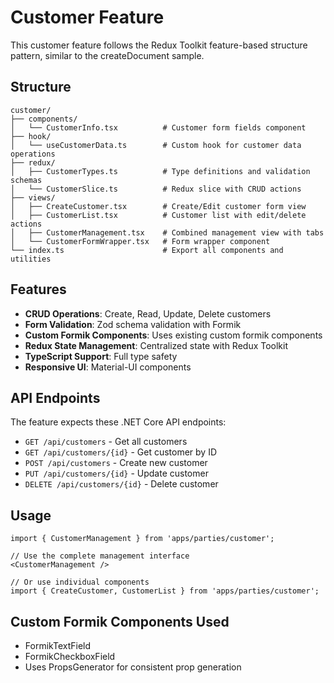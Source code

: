 # Customer Feature

This customer feature follows the Redux Toolkit feature-based structure pattern, similar to the createDocument sample.

## Structure

```
customer/
├── components/
│   └── CustomerInfo.tsx          # Customer form fields component
├── hook/
│   └── useCustomerData.ts        # Custom hook for customer data operations
├── redux/
│   ├── CustomerTypes.ts          # Type definitions and validation schemas
│   └── CustomerSlice.ts          # Redux slice with CRUD actions
├── views/
│   ├── CreateCustomer.tsx        # Create/Edit customer form view
│   ├── CustomerList.tsx          # Customer list with edit/delete actions
│   ├── CustomerManagement.tsx    # Combined management view with tabs
│   └── CustomerFormWrapper.tsx   # Form wrapper component
└── index.ts                      # Export all components and utilities
```

## Features

- **CRUD Operations**: Create, Read, Update, Delete customers
- **Form Validation**: Zod schema validation with Formik
- **Custom Formik Components**: Uses existing custom formik components
- **Redux State Management**: Centralized state with Redux Toolkit
- **TypeScript Support**: Full type safety
- **Responsive UI**: Material-UI components

## API Endpoints

The feature expects these .NET Core API endpoints:

- `GET /api/customers` - Get all customers
- `GET /api/customers/{id}` - Get customer by ID
- `POST /api/customers` - Create new customer
- `PUT /api/customers/{id}` - Update customer
- `DELETE /api/customers/{id}` - Delete customer

## Usage

```tsx
import { CustomerManagement } from 'apps/parties/customer';

// Use the complete management interface
<CustomerManagement />

// Or use individual components
import { CreateCustomer, CustomerList } from 'apps/parties/customer';
```

## Custom Formik Components Used

- FormikTextField
- FormikCheckboxField
- Uses PropsGenerator for consistent prop generation